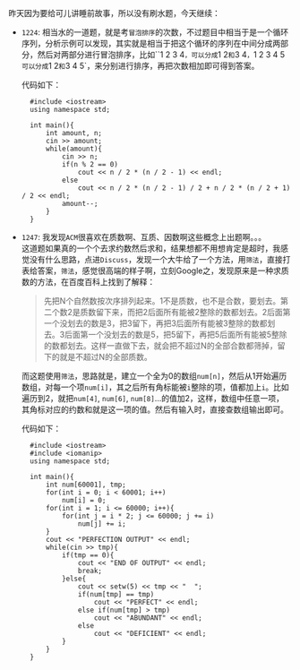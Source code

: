 昨天因为要给可儿讲睡前故事，所以没有刷水题，今天继续：  

- `1224`: 相当水的一道题，就是考`冒泡排序`的次数，不过题目中相当于是一个循环序列，分析示例可以发现，其实就是相当于把这个循环的序列在中间分成两部分，然后对两部分进行冒泡排序，比如``1 2 3 4`，可以分成`1 2`和`3 4`，`1 2 3 4 5`可以分成`1 2`和`3 4 5`，来分别进行排序，再把次数相加即可得到答案。  

	代码如下：  
	
        #include <iostream>
        using namespace std;

        int main(){
            int amount, n;
            cin >> amount;
            while(amount){
                cin >> n;
                if(n % 2 == 0)
                    cout << n / 2 * (n / 2 - 1) << endl;
                else
                    cout << n / 2 * (n / 2 - 1) / 2 + n / 2 * (n / 2 + 1) / 2 << endl;
                amount--;
            }
        }
		
- `1247`: 我发现`ACM`很喜欢在质数啊、互质、因数啊这些概念上出题啊。。。  
	这道题如果真的一个个去求约数然后求和，结果想都不用想肯定是超时，我感觉没有什么思路，点进`Discuss`，发现一个大牛给了一个方法，用`筛法`，直接打表给答案，`筛法`，感觉很高端的样子啊，立刻Google之，发现原来是一种求质数的方法，在百度百科上找到了解释：  
	
	>先把N个自然数按次序排列起来。1不是质数，也不是合数，要划去。第二个数2是质数留下来，而把2后面所有能被2整除的数都划去。2后面第一个没划去的数是3，把3留下，再把3后面所有能被3整除的数都划去。3后面第一个没划去的数是5，把5留下，再把5后面所有能被5整除的数都划去。这样一直做下去，就会把不超过N的全部合数都筛掉，留下的就是不超过N的全部质数。  
	
	而这题使用`筛法`，思路就是，建立一个全为0的数组`num[n]`，然后从1开始遍历数组，对每一个项`num[i]`，其之后所有角标能被`i`整除的项，值都加上`i`。比如遍历到2，就把`num[4]`, `num[6]`, `num[8]`...的值加2，这样，数组中任意一项，其角标对应的约数和就是这一项的值。然后有输入时，直接查数组输出即可。  
	
	代码如下：
	
        #include <iostream>
        #include <iomanip>
        using namespace std;

        int main(){
            int num[60001], tmp;
            for(int i = 0; i < 60001; i++)
                num[i] = 0;
            for(int i = 1; i <= 60000; i++){
                for(int j = i * 2; j <= 60000; j += i)
                    num[j] += i;
            }
            cout << "PERFECTION OUTPUT" << endl;
            while(cin >> tmp){
                if(tmp == 0){
                    cout << "END OF OUTPUT" << endl;
                    break;
                }else{
                    cout << setw(5) << tmp << "  ";
                    if(num[tmp] == tmp)
                        cout << "PERFECT" << endl;
                    else if(num[tmp] > tmp)
                        cout << "ABUNDANT" << endl;
                    else
                        cout << "DEFICIENT" << endl;
                }
            }
        }



